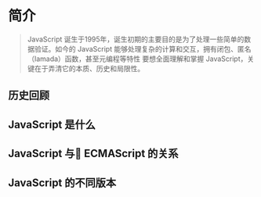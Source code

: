 # 简介



> JavaScript 诞生于1995年，诞生初期的主要目的是为了处理一些简单的数据验证。如今的 JavaScript 能够处理复杂的计算和交互，拥有闭包、匿名（lamada）函数，甚至元编程等特性 要想全面理解和掌握 JavaScript，关键在于弄清它的本质、历史和局限性。

## 历史回顾


## JavaScript 是什么

## JavaScript 与 ECMAScript 的关系

## JavaScript 的不同版本


